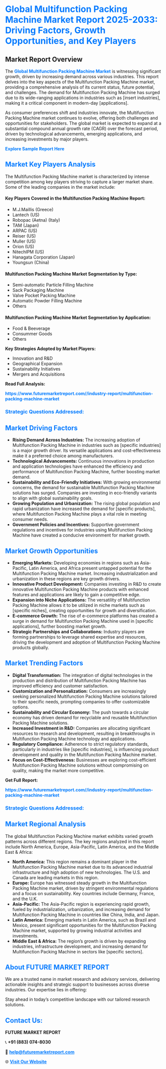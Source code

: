 <h1 style="color: #007BFF;">Global Multifunction Packing Machine Market Report 2025-2033: Driving Factors, Growth Opportunities, and Key Players</h1>

<section id="overview">
<h2>Market Report Overview</h2>
<p>The <a href="https://www.futuremarketreport.com//industry-report/multifunction-packing-machine-market" style="color: #007BFF; text-decoration: none;"><strong>Global Multifunction Packing Machine Market</strong></a> is witnessing significant growth, driven by increasing demand across various industries. This report delves into the key aspects of the Multifunction Packing Machine market, providing a comprehensive analysis of its current status, future potential, and challenges. The demand for Multifunction Packing Machine has surged due to its wide-ranging applications in industries such as [insert industries], making it a critical component in modern-day [applications].</p>
<p>As consumer preferences shift and industries innovate, the Multifunction Packing Machine market continues to evolve, offering both challenges and opportunities for stakeholders. The global market is expected to expand at a substantial compound annual growth rate (CAGR) over the forecast period, driven by technological advancements, emerging applications, and increasing investments by major players.</p>
</section>

<section id="overview">
<p><a href="https://www.futuremarketreport.com//request-sample/reportId=52728" style="color: #007BFF; text-decoration: none;"><strong>Explore Sample Report Here</strong></a></p>
</section>

<section id="key-players">
<h2 style="color: #007BFF;">Market Key Players Analysis</h2>
<p>The Multifunction Packing Machine market is characterized by intense competition among key players striving to capture a larger market share. Some of the leading companies in the market include:</p>
<h4>Key Players Covered in the Multifunction Packing Machine Report:</h4>
<ul><li>M.J.Maillis (Greece)</li><li>Lantech (US)</li><li>Robopac (Aetna) (Italy)</li><li>TAM (Japan)</li><li>ARPAC (US)</li><li>Reiser (US)</li><li>Muller (US)</li><li>Orion (US)</li><li>NitechIPM (US)</li><li>Hanagata Corporation (Japan)</li><li>Youngsun (China)</li></ul>
<h4>Multifunction Packing Machine Market Segmentation by Type:</h4>
<ul><li>Semi-automatic Particle Filling Machine</li><li>Sack Packaging Machine</li><li>Valve Pocket Packing Machine</li><li>Automatic Powder Filling Machine</li><li>Others</li></ul>

<h4>Multifunction Packing Machine Market Segmentation by Application:</h4>
<ul><li>Food &amp; Beeverage</li><li>Consummer Goods</li><li>Others</li></ul>
<p><strong>Key Strategies Adopted by Market Players:</strong></p>
<ul>
<li>Innovation and R&D</li>
<li>Geographical Expansion</li>
<li>Sustainability Initiatives</li>
<li>Mergers and Acquisitions</li>
</ul>
</section>

<section>
<p><strong>Read Full Analysis: </strong></p><a href="https://www.futuremarketreport.com//industry-report/multifunction-packing-machine-market" style="color: #007BFF; text-decoration: none;"><strong>https://www.futuremarketreport.com//industry-report/multifunction-packing-machine-market</strong></a>
<h3 style="color: #007BFF;">Strategic Questions Addressed:</h3>
</section>

<section id="driving-factors">
<h2 style="color: #007BFF;">Market Driving Factors</h2>
<ul>
<li><strong>Rising Demand Across Industries:</strong> The increasing adoption of Multifunction Packing Machine in industries such as [specific industries] is a major growth driver. Its versatile applications and cost-effectiveness make it a preferred choice among manufacturers.</li>
<li><strong>Technological Advancements:</strong> Continuous innovations in production and application technologies have enhanced the efficiency and performance of Multifunction Packing Machine, further boosting market demand.</li>
<li><strong>Sustainability and Eco-Friendly Initiatives:</strong> With growing environmental concerns, the demand for sustainable Multifunction Packing Machine solutions has surged. Companies are investing in eco-friendly variants to align with global sustainability goals.</li>
<li><strong>Growing Population and Urbanization:</strong> The rising global population and rapid urbanization have increased the demand for [specific products], where Multifunction Packing Machine plays a vital role in meeting consumer needs.</li>
<li><strong>Government Policies and Incentives:</strong> Supportive government regulations and incentives for industries using Multifunction Packing Machine have created a conducive environment for market growth.</li>
</ul>
</section>

<section id="growth-opportunities">
<h2 style="color: #007BFF;">Market Growth Opportunities</h2>
<ul>
<li><strong>Emerging Markets:</strong> Developing economies in regions such as Asia-Pacific, Latin America, and Africa present untapped potential for the Multifunction Packing Machine market. Increasing industrialization and urbanization in these regions are key growth drivers.</li>
<li><strong>Innovative Product Development:</strong> Companies investing in R&D to create innovative Multifunction Packing Machine products with enhanced features and applications are likely to gain a competitive edge.</li>
<li><strong>Expansion into Niche Applications:</strong> The versatility of Multifunction Packing Machine allows it to be utilized in niche markets such as [specific niches], creating opportunities for growth and diversification.</li>
<li><strong>E-commerce Growth:</strong> The rise of e-commerce platforms has created a surge in demand for Multifunction Packing Machine used in [specific applications], further boosting market growth.</li>
<li><strong>Strategic Partnerships and Collaborations:</strong> Industry players are forming partnerships to leverage shared expertise and resources, driving the development and adoption of Multifunction Packing Machine products globally.</li>
</ul>
</section>

<section id="trending-factors">
<h2 style="color: #007BFF;">Market Trending Factors</h2>
<ul>
<li><strong>Digital Transformation:</strong> The integration of digital technologies in the production and distribution of Multifunction Packing Machine has improved efficiency and customer satisfaction.</li>
<li><strong>Customization and Personalization:</strong> Consumers are increasingly seeking personalized Multifunction Packing Machine solutions tailored to their specific needs, prompting companies to offer customizable options.</li>
<li><strong>Sustainability and Circular Economy:</strong> The push towards a circular economy has driven demand for recyclable and reusable Multifunction Packing Machine solutions.</li>
<li><strong>Increased Investment in R&D:</strong> Companies are allocating significant resources to research and development, resulting in breakthroughs in Multifunction Packing Machine technology and applications.</li>
<li><strong>Regulatory Compliance:</strong> Adherence to strict regulatory standards, particularly in industries like [specific industries], is influencing product development and quality in the Multifunction Packing Machine market.</li>
<li><strong>Focus on Cost-Effectiveness:</strong> Businesses are exploring cost-efficient Multifunction Packing Machine solutions without compromising on quality, making the market more competitive.</li>
</ul>
</section>

<section>
<p><strong>Get Full Report: </strong></p><a href="https://www.futuremarketreport.com//industry-report/multifunction-packing-machine-market" style="color: #007BFF; text-decoration: none;"><strong>https://www.futuremarketreport.com//industry-report/multifunction-packing-machine-market</strong></a>
<h3 style="color: #007BFF;">Strategic Questions Addressed:</h3>
</section>


<section id="regional-analysis">
<h2 style="color: #007BFF;">Market Regional Analysis</h2>
<p>The global Multifunction Packing Machine market exhibits varied growth patterns across different regions. The key regions analyzed in this report include North America, Europe, Asia-Pacific, Latin America, and the Middle East & Africa:</p>
<ul>
<li><strong>North America:</strong> This region remains a dominant player in the Multifunction Packing Machine market due to its advanced industrial infrastructure and high adoption of new technologies. The U.S. and Canada are leading markets in this region.</li>
<li><strong>Europe:</strong> Europe has witnessed steady growth in the Multifunction Packing Machine market, driven by stringent environmental regulations and a focus on sustainability. Key countries include Germany, France, and the U.K.</li>
<li><strong>Asia-Pacific:</strong> The Asia-Pacific region is experiencing rapid growth, fueled by industrialization, urbanization, and increasing demand for Multifunction Packing Machine in countries like China, India, and Japan.</li>
<li><strong>Latin America:</strong> Emerging markets in Latin America, such as Brazil and Mexico, present significant opportunities for the Multifunction Packing Machine market, supported by growing industrial activities and investments.</li>
<li><strong>Middle East & Africa:</strong> The region’s growth is driven by expanding industries, infrastructure development, and increasing demand for Multifunction Packing Machine in sectors like [specific sectors].</li>
</ul>
</section>

<footer>
<h2 style="color: #007BFF;">About FUTURE MARKET REPORT</h2>
<p>We are a trusted name in market research and advisory services, delivering actionable insights and strategic support to businesses across diverse industries. Our expertise lies in offering:</p>

<p>Stay ahead in today’s competitive landscape with our tailored research solutions.</p>

<h2 style="color: #007BFF;">Contact Us:</h2>
<p><strong>FUTURE MARKET REPORT</strong></p>
<p>📞 <strong>+91 (883) 074-8030</strong></p>
<p>📧 <strong><a href="mailto:help@futuremarketreport.com" style="color: #007BFF;">help@futuremarketreport.com</a></strong></p>
<p>🌐 <strong><a href="https://www.futuremarketreport.com/" style="color: #007BFF;">Visit Our Website</a></strong></p>
</footer>
